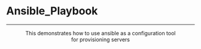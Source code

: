 # Ansible_Playbook
---

<p align=center> This demonstrates how to use ansible as a configuration tool <br>
 for provisioning servers </p>
